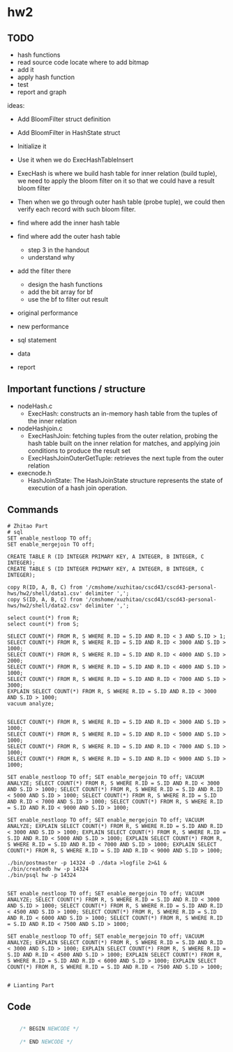# hw2

## TODO
- hash functions
- read source code locate where to add bitmap
- add it
- apply hash function
- test
- report and graph

ideas:
- Add BloomFilter struct definition
- Add BloomFilter in HashState struct
- Initialize it
- Use it when we do ExecHashTableInsert




- ExecHash is where we build hash table for inner relation (build tuple), we need to apply the bloom filter on it so that we could have a result bloom filter
- Then when we go through outer hash table (probe tuple), we could then verify each record with such bloom filter.

- find where add the inner hash table
- find where add the outer hash table
    - step 3 in the handout
    - understand why
- add the filter there
    - design the hash functions
    - add the bit array for bf
    - use the bf to filter out result
- original performance
- new performance
- sql statement
- data
- report

## Important functions / structure
- nodeHash.c
    - ExecHash: constructs an in-memory hash table from the tuples of the inner relation
- nodeHashjoin.c
    - ExecHashJoin: fetching tuples from the outer relation, probing the hash table built on the inner relation for matches, and applying join conditions to produce the result set
    - ExecHashJoinOuterGetTuple: retrieves the next tuple from the outer relation 
- execnode.h
    - HashJoinState: The HashJoinState structure represents the state of execution of a hash join operation.

## Commands
```shell
# Zhitao Part
# sql
SET enable_nestloop TO off;
SET enable_mergejoin TO off;

CREATE TABLE R (ID INTEGER PRIMARY KEY, A INTEGER, B INTEGER, C INTEGER);
CREATE TABLE S (ID INTEGER PRIMARY KEY, A INTEGER, B INTEGER, C INTEGER);

copy R(ID, A, B, C) from '/cmshome/xuzhitao/cscd43/cscd43-personal-hws/hw2/shell/data1.csv' delimiter ',';
copy S(ID, A, B, C) from '/cmshome/xuzhitao/cscd43/cscd43-personal-hws/hw2/shell/data2.csv' delimiter ',';

select count(*) from R;
select count(*) from S;

SELECT COUNT(*) FROM R, S WHERE R.ID = S.ID AND R.ID < 3 AND S.ID > 1;
SELECT COUNT(*) FROM R, S WHERE R.ID = S.ID AND R.ID < 3000 AND S.ID > 1000;
SELECT COUNT(*) FROM R, S WHERE R.ID = S.ID AND R.ID < 4000 AND S.ID > 2000;
SELECT COUNT(*) FROM R, S WHERE R.ID = S.ID AND R.ID < 4000 AND S.ID > 1000;
SELECT COUNT(*) FROM R, S WHERE R.ID = S.ID AND R.ID < 7000 AND S.ID > 3000;
EXPLAIN SELECT COUNT(*) FROM R, S WHERE R.ID = S.ID AND R.ID < 3000 AND S.ID > 1000;
vacuum analyze;


SELECT COUNT(*) FROM R, S WHERE R.ID = S.ID AND R.ID < 3000 AND S.ID > 1000;
SELECT COUNT(*) FROM R, S WHERE R.ID = S.ID AND R.ID < 5000 AND S.ID > 1000;
SELECT COUNT(*) FROM R, S WHERE R.ID = S.ID AND R.ID < 7000 AND S.ID > 1000;
SELECT COUNT(*) FROM R, S WHERE R.ID = S.ID AND R.ID < 9000 AND S.ID > 1000;

SET enable_nestloop TO off; SET enable_mergejoin TO off; VACUUM ANALYZE; SELECT COUNT(*) FROM R, S WHERE R.ID = S.ID AND R.ID < 3000 AND S.ID > 1000; SELECT COUNT(*) FROM R, S WHERE R.ID = S.ID AND R.ID < 5000 AND S.ID > 1000; SELECT COUNT(*) FROM R, S WHERE R.ID = S.ID AND R.ID < 7000 AND S.ID > 1000; SELECT COUNT(*) FROM R, S WHERE R.ID = S.ID AND R.ID < 9000 AND S.ID > 1000;

SET enable_nestloop TO off; SET enable_mergejoin TO off; VACUUM ANALYZE; EXPLAIN SELECT COUNT(*) FROM R, S WHERE R.ID = S.ID AND R.ID < 3000 AND S.ID > 1000; EXPLAIN SELECT COUNT(*) FROM R, S WHERE R.ID = S.ID AND R.ID < 5000 AND S.ID > 1000; EXPLAIN SELECT COUNT(*) FROM R, S WHERE R.ID = S.ID AND R.ID < 7000 AND S.ID > 1000; EXPLAIN SELECT COUNT(*) FROM R, S WHERE R.ID = S.ID AND R.ID < 9000 AND S.ID > 1000;

./bin/postmaster -p 14324 -D ./data >logfile 2>&1 &
./bin/createdb hw -p 14324
./bin/psql hw -p 14324


SET enable_nestloop TO off; SET enable_mergejoin TO off; VACUUM ANALYZE; SELECT COUNT(*) FROM R, S WHERE R.ID = S.ID AND R.ID < 3000 AND S.ID > 1000; SELECT COUNT(*) FROM R, S WHERE R.ID = S.ID AND R.ID < 4500 AND S.ID > 1000; SELECT COUNT(*) FROM R, S WHERE R.ID = S.ID AND R.ID < 6000 AND S.ID > 1000; SELECT COUNT(*) FROM R, S WHERE R.ID = S.ID AND R.ID < 7500 AND S.ID > 1000;

SET enable_nestloop TO off; SET enable_mergejoin TO off; VACUUM ANALYZE; EXPLAIN SELECT COUNT(*) FROM R, S WHERE R.ID = S.ID AND R.ID < 3000 AND S.ID > 1000; EXPLAIN SELECT COUNT(*) FROM R, S WHERE R.ID = S.ID AND R.ID < 4500 AND S.ID > 1000; EXPLAIN SELECT COUNT(*) FROM R, S WHERE R.ID = S.ID AND R.ID < 6000 AND S.ID > 1000; EXPLAIN SELECT COUNT(*) FROM R, S WHERE R.ID = S.ID AND R.ID < 7500 AND S.ID > 1000;


# Lianting Part

```

## Code
```c

	/* BEGIN NEWCODE */
	
	/* END NEWCODE */
```
